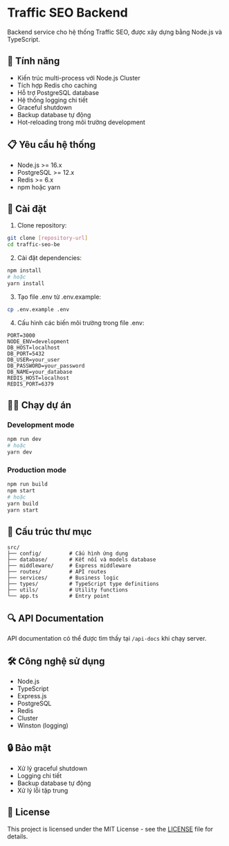 # Traffic SEO Backend

Backend service cho hệ thống Traffic SEO, được xây dựng bằng Node.js và TypeScript.

## 🚀 Tính năng

- Kiến trúc multi-process với Node.js Cluster
- Tích hợp Redis cho caching
- Hỗ trợ PostgreSQL database
- Hệ thống logging chi tiết
- Graceful shutdown
- Backup database tự động
- Hot-reloading trong môi trường development

## 📋 Yêu cầu hệ thống

- Node.js >= 16.x
- PostgreSQL >= 12.x
- Redis >= 6.x
- npm hoặc yarn

## 🔧 Cài đặt

1. Clone repository:
```bash
git clone [repository-url]
cd traffic-seo-be
```

2. Cài đặt dependencies:
```bash
npm install
# hoặc
yarn install
```

3. Tạo file .env từ .env.example:
```bash
cp .env.example .env
```

4. Cấu hình các biến môi trường trong file .env:
```env
PORT=3000
NODE_ENV=development
DB_HOST=localhost
DB_PORT=5432
DB_USER=your_user
DB_PASSWORD=your_password
DB_NAME=your_database
REDIS_HOST=localhost
REDIS_PORT=6379
```

## 🏃‍♂️ Chạy dự án

### Development mode
```bash
npm run dev
# hoặc
yarn dev
```

### Production mode
```bash
npm run build
npm start
# hoặc
yarn build
yarn start
```

## 📁 Cấu trúc thư mục

```
src/
├── config/         # Cấu hình ứng dụng
├── database/       # Kết nối và models database
├── middleware/     # Express middleware
├── routes/         # API routes
├── services/       # Business logic
├── types/          # TypeScript type definitions
├── utils/          # Utility functions
└── app.ts          # Entry point
```

## 🔍 API Documentation

API documentation có thể được tìm thấy tại `/api-docs` khi chạy server.

## 🛠 Công nghệ sử dụng

- Node.js
- TypeScript
- Express.js
- PostgreSQL
- Redis
- Cluster
- Winston (logging)

## 🔒 Bảo mật

- Xử lý graceful shutdown
- Logging chi tiết
- Backup database tự động
- Xử lý lỗi tập trung

## 📝 License

This project is licensed under the MIT License - see the [LICENSE](LICENSE) file for details.

